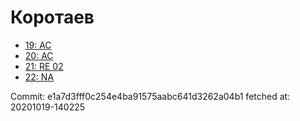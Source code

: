 # Коротаев
- [19: AC](19.md)
- [20: AC](20.md)
- [21: RE 02](21.md)
- [22: NA](22.md)

Commit: e1a7d3fff0c254e4ba91575aabc641d3262a04b1
 fetched at: 20201019-140225
